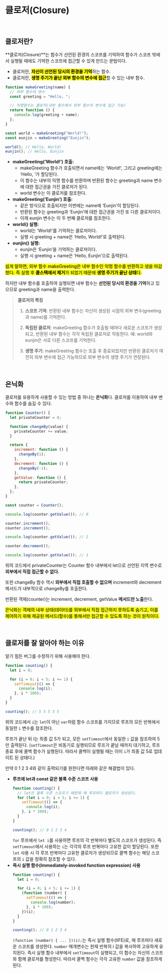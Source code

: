 # 클로저(Closure)

<br />

## 클로저란?

**클로저(Closure)**는 함수가 선언된 환경의 스코프를 기억하여 함수가 스코프 밖에서 실행될 때에도 기억한 스코프에 접근할 수 있게 만드는 문법이다.

- 클로저란, <mark>**자신이 선언된 당시의 환경을 기억**</mark>하는 함수.
- 클로저란, <mark>**생명 주기가 끝난 외부 함수의 변수에 접근**</mark>할 수 있는 내부 함수.

```jsx
function makeGreeting(name) {
  // 외부 함수의 변수
  const greeting = "Hello, ";

  // 익명함수는 클로저(내부 함수에서 외부 함수의 변수에 접근 가능)
  return function () {
    console.log(greeting + name);
  };
}

const world = makeGreeting("World!");
const eunjin = makeGreeting("Eunjin");

world(); // Hello, World!
eunjin(); // Hello, Eunjin
```

- **makeGreeting(’World!’) 호출:**
  - makeGreeting 함수가 호출되면서 name에는 ‘World!’, 그리고 greeting에는 ‘Hello, ‘가 할당된다.
  - 이 함수는 내부의 익명 함수를 반환하며 반환된 함수는 greeting과 name 변수에 대한 접근권을 가진 클로저가 된다.
  - world 변수는 이 클로저를 참조한다.
- **makeGreeting(’Eunjin’) 호출:**
  - 같은 방식으로 호출되지만 이번에는 name에 ‘Eunjin’이 할당된다.
  - 반환된 함수는 greeting과 ‘Eunjin’에 대한 접근권을 가진 또 다른 클로저이다.
  - 이제 eunjin 변수는 이 두 번째 클로저를 참조한다.
- **world() 실행:**
  - world는 ‘World!’를 기억하는 클로저이다.
  - 실행 시 greeting + name은 ‘Hello, World!’로 출력된다.
- **eunjin() 실행:**
  - eunjin은 ‘Eunjin’을 기억하는 클로저이다.
  - 실행 시 greeting + name은 ‘Hello, Eunjin’으로 출력된다.

<mark>쉽게 말하면, 외부 함수 makeGreeting은 내부 함수인 익명 함수를 반환하고 생을 마감했다. 즉 실행 후 **콜스택에서 제거**가 되었기 때문에 **생명 주기가 끝난 상태**다.

하지만 내부 함수를 호출하여 실행되면 내부 함수는 **선언된 당시의 환경을 기억**하고 있으므로 greeting과 name을 출력한다.</mark>

> **클로저의 특징**
>
> 1.  **스코프 기억**: 반환된 내부 함수는 자신이 생성된 시점의 외부 변수(greeting과 name)를 기억한다.
>
> 2.  **독립된 클로저**: makeGreeting 함수가 호출될 때마다 새로운 스코프가 생성되고, 반환된 내부 함수는 각각 독립된 클로저로 작동한다. 예: world와 eunjin은 서로 다른 스코프를 기억한다.
>
> 3.  **생명 주기**: makeGreeting 함수는 호출 후 종료되었지만 반환된 클로저가 여전히 외부 변수에 접근 가능하므로 외부 변수의 생명 주기가 연장된다.

<br />

## 은닉화

클로저를 유용하게 사용할 수 있는 방법 중 하나는 **은닉화**다. 클로저를 이용하여 내부 변수와 함수를 숨길 수 있다.

```jsx
function Counter() {
  let privateCounter = 0;

  function changeBy(value) {
    privateCounter += value;
  }

  return {
    increment: function () {
      changeBy(1);
    },
    decrement: function () {
      changeBy(-1);
    },
    getValue: function () {
      return privateCounter;
    },
  };
}

const counter = Counter();

console.log(counter.getValue()); // 0

counter.increment();
counter.increment();

console.log(counter.getValue()); // 2

counter.decrement();

console.log(counter.getValue()); // 1
```

위의 코드에서 privateCounter는 Counter 함수 내부에서 let으로 선언된 지역 변수로 **외부에서 직접 접근할 수 없다.**

또한 changeBy 함수 역시 **외부에서 직접 호출할 수 없으며** increment와 decrement 메서드가 내부적으로 changeBy를 호출한다.

반환된 객체(counter)는 increment, decrement, getValue **메서드만 노출**한다.

<mark>은닉화는 객체의 내부 상태(데이터)를 외부에서 직접 접근하지 못하도록 숨기고, 이를 제어하기 위해 제공된 메서드(함수)를 통해서만 접근할 수 있도록 하는 것이 원칙이다.</mark>

<br />

## 클로저를 잘 알아야 하는 이유

알기 힘든 버그를 수정하기 위해 사용해야 한다.

```jsx
function counting() {
  let i = 0;

  for (i = 0; i < 5; i += 1) {
    setTimeout(() => {
      console.log(i);
    }, i * 100);
  }
}

counting(); // 5 5 5 5 5
```

위의 코드에서 `i`는 `let`이 아닌 `var`처럼 함수 스코프를 가지므로 루프의 모든 반복에서 동일한 `i` 변수를 참조한다.

루프가 끝난 뒤 i는 최종 값 5가 되고, 모든 `setTimeout`에서 동일한 `i` 값을 참조하여 5만 출력된다. (`setTimeout`은 비동기로 실행되므로 루프가 끝날 때까지 대기하고, 루프 종료 후에 콜백 함수가 실행된다. 따라서 콜백이 실행될 때는 이미 `i`가 최종 값 5로 업데이트 된 상태다.)

만약 0 1 2 3 4와 같이 출력되기를 원한다면 아래와 같은 해결법이 있다.

- **루프에 let과 const 같은 블록 수준 스코프 사용**
  ```jsx
  function counting() {
    // let은 블록 수준 스코프기 때문에 매 루프마다 클로저가 생성된다.
    for (let i = 0; i < 5; i += 1) {
      setTimeout(() => {
        console.log(i);
      }, i * 100);
    }
  }

  counting(); // 0 1 2 3 4
  ```
  `for` 루프에서 `let i`를 사용하면 루프의 각 반복마다 별도의 스코프가 생성된다. 즉 `setTimeout`에서 사용하는 `i`는 각각의 루프 반복마다 고유한 값이 할당된다.
  또한 `let` 사용 시 각 루프 반복마다 고유한 클로저가 생성되므로 콜백 함수는 해당 스코프의 `i` 값을 정확히 참조할 수 있다.
- **즉시 실행 함수(Immediately-invoked function expression) 사용**
  ```jsx
  function counting() {
    let i = 0;

    for (i = 0; i < 5; i += 1) {
      (function (number) {
        setTimeout(() => {
          console.log(number);
        }, i * 100);
      })(i);
    }
  }

  counting(); // 0 1 2 3 4
  ```
  `(function (number) { ... })(i);`는 즉시 실행 함수(IIFE)로, 매 루프마다 새로운 스코프를 생성한다.
  `number` 매개변수는 현재 반복의 i 값을 복사하여 고유하게 유지된다.
  즉시 실행 함수 내부에서 `setTimeout`이 실행되고, 이 함수는 자신의 스코프와 함께 클로저를 형성한다. 따라서 콜백 함수는 각각 고유한 `number` 값을 참조하게 된다.
